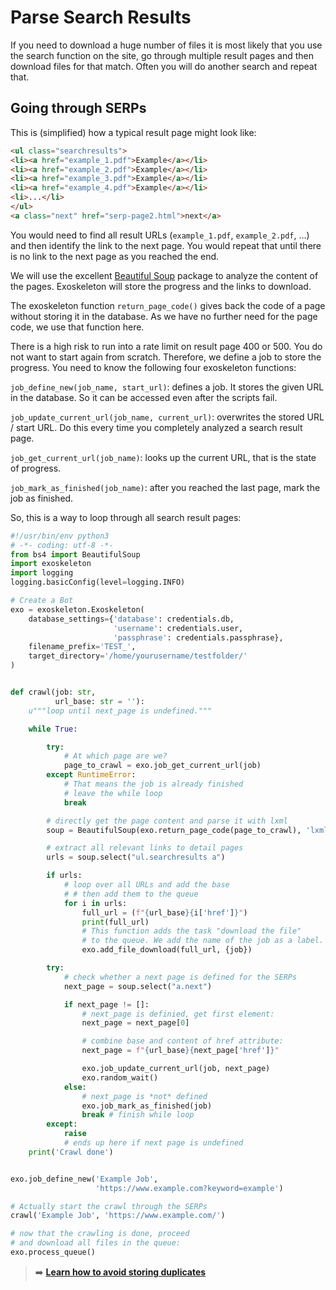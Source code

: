 # Parse Search Results

If you need to download a huge number of files it is most likely that you use the search function on the site, go through multiple result pages and then download files for that match. Often you will do another search and repeat that.

## Going through SERPs

This is (simplified) how a typical result page might look like:
```html
<ul class="searchresults">
<li><a href="example_1.pdf">Example</a></li>
<li><a href="example_2.pdf">Example</a></li>
<li><a href="example_3.pdf">Example</a></li>
<li><a href="example_4.pdf">Example</a></li>
<li>...</li>
</ul>
<a class="next" href="serp-page2.html">next</a>
```

You would need to find all result URLs (`example_1.pdf`, `example_2.pdf`, ...) and then identify the link to the next page. You would repeat that until there is no link to the next page as you reached the end.

We will use the excellent [Beautiful Soup](https://www.crummy.com/software/BeautifulSoup/ "beautiful soup project homepage") package to analyze the content of the pages. Exoskeleton will store the progress and the links to download.

The exoskeleton function `return_page_code()` gives back the code of a page without storing it in the database. As we have no further need for the page code, we use that function here.

There is a high risk to run into a rate limit on result page 400 or 500. You do not want to start again from scratch. Therefore, we define a job to store the progress. You need to know the following four exoskeleton functions:

`job_define_new(job_name, start_url)`: defines a job. It stores the given URL in the database. So it can be accessed even after the scripts fail.

`job_update_current_url(job_name, current_url)`: overwrites the stored URL / start URL. Do this every time you completely analyzed a search result page.

`job_get_current_url(job_name)`: looks up the current URL, that is the state of progress.

`job_mark_as_finished(job_name)`: after you reached the last page, mark the job as finished.

So, this is a way to loop through all search result pages:

```python
#!/usr/bin/env python3
# -*- coding: utf-8 -*-
from bs4 import BeautifulSoup
import exoskeleton
import logging
logging.basicConfig(level=logging.INFO)

# Create a Bot
exo = exoskeleton.Exoskeleton(
    database_settings={'database': credentials.db,
                       'username': credentials.user,
                       'passphrase': credentials.passphrase},
    filename_prefix='TEST_',
    target_directory='/home/yourusername/testfolder/'
)


def crawl(job: str,
          url_base: str = ''):
    u"""loop until next_page is undefined."""

    while True:

        try:
            # At which page are we?
            page_to_crawl = exo.job_get_current_url(job)
        except RuntimeError:
            # That means the job is already finished
            # leave the while loop
            break

        # directly get the page content and parse it with lxml
        soup = BeautifulSoup(exo.return_page_code(page_to_crawl), 'lxml')

        # extract all relevant links to detail pages
        urls = soup.select("ul.searchresults a")

        if urls:
            # loop over all URLs and add the base
            # # then add them to the queue
            for i in urls:
                full_url = (f"{url_base}{i['href']}")
                print(full_url)
                # This function adds the task "download the file"
                # to the queue. We add the name of the job as a label.
                exo.add_file_download(full_url, {job})

        try:
            # check whether a next page is defined for the SERPs
            next_page = soup.select("a.next")

            if next_page != []:
                # next_page is definied, get first element:
                next_page = next_page[0]

                # combine base and content of href attribute:
                next_page = f"{url_base}{next_page['href']}"

                exo.job_update_current_url(job, next_page)
                exo.random_wait()
            else:
                # next_page is *not* defined
                exo.job_mark_as_finished(job)
                break # finish while loop
        except:
            raise
            # ends up here if next page is undefined
    print('Crawl done')


exo.job_define_new('Example Job',
                   'https://www.example.com?keyword=example')

# Actually start the crawl through the SERPs
crawl('Example Job', 'https://www.example.com/')

# now that the crawling is done, proceed
# and download all files in the queue:
exo.process_queue()
```

> :arrow_right: **[Learn how to avoid storing duplicates](avoiding-duplicates.md)**
